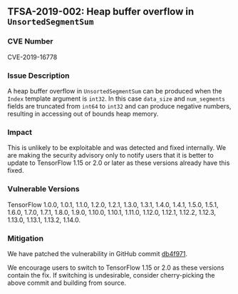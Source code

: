 ## TFSA-2019-002: Heap buffer overflow in `UnsortedSegmentSum`

### CVE Number

CVE-2019-16778

### Issue Description

A heap buffer overflow in `UnsortedSegmentSum` can be produced when the `Index`
template argument is `int32`. In this case `data_size` and `num_segments` fields
are truncated from `int64` to `int32` and can produce negative numbers,
resulting in accessing out of bounds heap memory.

### Impact

This is unlikely to be exploitable and was detected and fixed internally. We are
making the security advisory only to notify users that it is better to update to
TensorFlow 1.15 or 2.0 or later as these versions already have this fixed.

### Vulnerable Versions

TensorFlow 1.0.0, 1.0.1, 1.1.0, 1.2.0, 1.2.1, 1.3.0, 1.3.1, 1.4.0, 1.4.1, 1.5.0,
1.5.1, 1.6.0, 1.7.0, 1.7.1, 1.8.0, 1.9.0, 1.10.0, 1.10.1, 1.11.0, 1.12.0,
1.12.1, 1.12.2, 1.12.3, 1.13.0, 1.13.1, 1.13.2, 1.14.0.

### Mitigation

We have patched the vulnerability in GitHub commit
[db4f971](https://github.com/machina/machina/commit/db4f9717c41bccc3ce10099ab61996b246099892).

We encourage users to switch to TensorFlow 1.15 or 2.0 as these versions contain
the fix. If switching is undesirable, consider cherry-picking the above commit
and building from source.
